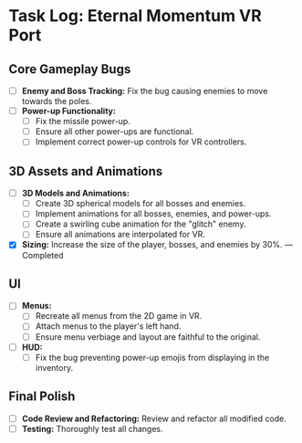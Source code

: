 # Task Log: Eternal Momentum VR Port

## Core Gameplay Bugs

* [ ] **Enemy and Boss Tracking:** Fix the bug causing enemies to move towards the poles.
* [ ] **Power-up Functionality:**
    * [ ] Fix the missile power-up.
    * [ ] Ensure all other power-ups are functional.
    * [ ] Implement correct power-up controls for VR controllers.

## 3D Assets and Animations

* [ ] **3D Models and Animations:**
    * [ ] Create 3D spherical models for all bosses and enemies.
    * [ ] Implement animations for all bosses, enemies, and power-ups.
    * [ ] Create a swirling cube animation for the "glitch" enemy.
    * [ ] Ensure all animations are interpolated for VR.
* [x] **Sizing:** Increase the size of the player, bosses, and enemies by 30%. — Completed

## UI

* [ ] **Menus:**
    * [ ] Recreate all menus from the 2D game in VR.
    * [ ] Attach menus to the player's left hand.
    * [ ] Ensure menu verbiage and layout are faithful to the original.
* [ ] **HUD:**
    * [ ] Fix the bug preventing power-up emojis from displaying in the inventory.

## Final Polish

* [ ] **Code Review and Refactoring:** Review and refactor all modified code.
* [ ] **Testing:** Thoroughly test all changes.
